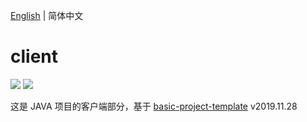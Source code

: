 [English](./README.md) | 简体中文

# client

[![](https://img.shields.io/badge/umi-2.7.7-ff69b4.svg?style=flat-square)](https://github.com/umijs/umi)
[![](https://img.shields.io/badge/react-16.8.6-brightgreen.svg?style=flat-square)](https://github.com/facebook/react)

这是 JAVA 项目的客户端部分，基于 [basic-project-template](https://github.com/huang6349/basic-project-template) v2019.11.28

